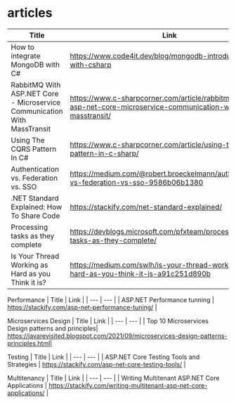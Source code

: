 # articles

| Title | Link |
| --- | --- |
| How to integrate MongoDB with C# | https://www.code4it.dev/blog/mongodb-introduction-with-csharp |
| RabbitMQ With ASP.NET Core - Microservice Communication With MassTransit | https://www.c-sharpcorner.com/article/rabbitmq-with-asp-net-core-microservice-communication-with-masstransit/ |
| Using The CQRS Pattern In C# | https://www.c-sharpcorner.com/article/using-the-cqrs-pattern-in-c-sharp/ |
| Authentication vs. Federation vs. SSO | https://medium.com/@robert.broeckelmann/authentication-vs-federation-vs-sso-9586b06b1380 |
| .NET Standard Explained: How To Share Code | https://stackify.com/net-standard-explained/ |
| Processing tasks as they complete | https://devblogs.microsoft.com/pfxteam/processing-tasks-as-they-complete/ |
| Is Your Thread Working as Hard as you Think it is? | https://medium.com/swlh/is-your-thread-working-as-hard-as-you-think-it-is-a91c251d890b |

Performance
| Title | Link |
| --- | --- |
| ASP.NET Performance tunning | https://stackify.com/asp-net-performance-tuning/ |

Microservices Design
| Title | Link |
| --- | --- |
| Top 10 Microservices Design patterns and principles| https://javarevisited.blogspot.com/2021/09/microservices-design-patterns-principles.html|

Testing
| Title | Link |
| --- | --- |
| ASP.NET Core Testing Tools and Strategies | https://stackify.com/asp-net-core-testing-tools/ |

Multitenancy
| Title | Link |
| --- | --- |
| Writing Multitenant ASP.NET Core Applications | https://stackify.com/writing-multitenant-asp-net-core-applications/ |

